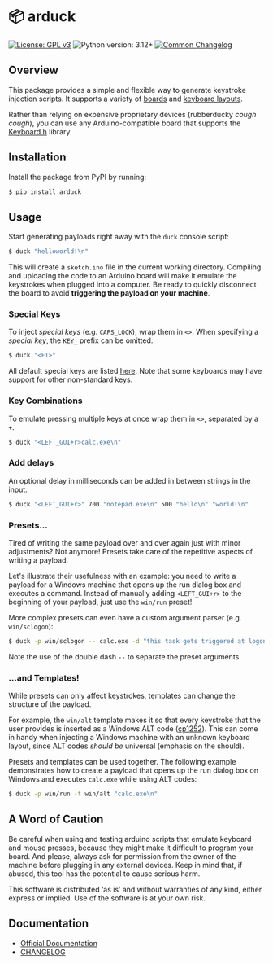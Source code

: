 
# 📦 arduck

[![License: GPL v3](https://img.shields.io/badge/License-GPL_v3-blue.svg)](https://www.gnu.org/licenses/gpl-3.0.html)
![Python version: 3.12+](https://img.shields.io/badge/python-3.12+-blue)
[![Common Changelog](https://common-changelog.org/badge.svg)](https://common-changelog.org)


## Overview

This package provides a simple and flexible way to generate keystroke injection scripts. It supports a variety of [boards](https://docs.arduino.cc/language-reference/en/functions/usb/Keyboard/#Compatible%20Hardware) and [keyboard layouts](https://docs.arduino.cc/language-reference/en/functions/usb/Keyboard/keyboardBegin/#Keyboard%20layouts).

Rather than relying on expensive proprietary devices (rubberducky _cough cough_), you can use any Arduino-compatible board that supports the [Keyboard.h](https://docs.arduino.cc/language-reference/en/functions/usb/Keyboard) library.


## Installation

Install the package from PyPI by running:

```bash
$ pip install arduck
```


## Usage

Start generating payloads right away with the `duck` console script:

```bash
$ duck "helloworld!\n"
```

This will create a `sketch.ino` file in the current working directory.
Compiling and uploading the code to an Arduino board will make it emulate the keystrokes when plugged into a computer.
Be ready to quickly disconnect the board to avoid **triggering the payload on your machine**.


### Special Keys

To inject _special keys_ (e.g. `CAPS_LOCK`), wrap them in `<>`.
When specifying a _special key_, the `KEY_` prefix can be omitted.

```bash
$ duck "<F1>"
```

All default special keys are listed [here](https://www.arduino.cc/reference/en/language/functions/usb/keyboard/keyboardmodifiers/#_keyboard_modifiers).
Note that some keyboards may have support for other non-standard keys.


### Key Combinations

To emulate pressing multiple keys at once wrap them in `<>`, separated by a `+`.

```bash
$ duck "<LEFT_GUI+r>calc.exe\n"
```


### Add delays

An optional delay in milliseconds can be added in between strings in the input.

```bash
$ duck "<LEFT_GUI+r>" 700 "notepad.exe\n" 500 "hello\n" "world!\n"
```


### Presets...

Tired of writing the same payload over and over again just with minor adjustments? Not anymore!
Presets take care of the repetitive aspects of writing a payload.

Let's illustrate their usefulness with an example: you need to write a payload for a Windows machine that opens up the run dialog box and executes a command.
Instead of manually adding `<LEFT_GUI+r>` to the beginning of your payload, just use the `win/run` preset!

More complex presets can even have a custom argument parser (e.g. `win/sclogon`):

```bash
$ duck -p win/sclogon -- calc.exe -d "this task gets triggered at logon"
```

Note the use of the double dash `--` to separate the preset arguments.


### ...and Templates!

While presets can only affect keystrokes, templates can change the structure of the payload.

For example, the `win/alt` template makes it so that every keystroke that the user provides is inserted as a Windows ALT code ([cp1252](https://en.wikipedia.org/wiki/Windows-1252)).
This can come in handy when injecting a Windows machine with an unknown keyboard layout, since ALT codes _should be_ universal (emphasis on the should).

Presets and templates can be used together. The following example demonstrates how to create a payload that opens up the run dialog box on Windows and executes `calc.exe` while using ALT codes:

```bash
$ duck -p win/run -t win/alt "calc.exe\n"
```

## A Word of Caution

Be careful when using and testing arduino scripts that emulate keyboard and mouse presses, because they might make it difficult to program your board.
And please, always ask for permission from the owner of the machine before plugging in any external devices. Keep in mind that, if abused, this tool has the potential to cause serious harm.

This software is distributed ‘as is’ and without warranties of any kind, either express or implied. Use of the software is at your own risk.


## Documentation

- [Official Documentation](https://x55xaa.github.io/arduck)
- [CHANGELOG](https://github.com/x55xaa/arduck/blob/main/CHANGELOG.md)
